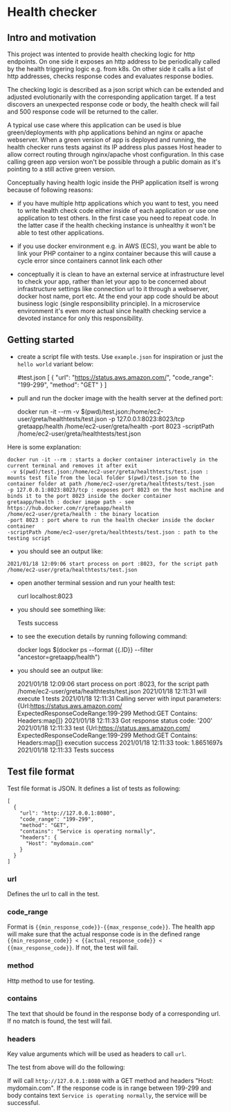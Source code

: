 # Health checker

## Intro and motivation
This project was intented to provide health checking logic for http endpoints. 
On one side it exposes an http address to be periodically called by the health triggering logic e.g. from k8s. On other side it calls a list of http addresses, checks response codes and evaluates response bodies. 

The checking logic is described as a json script which can be extended and adjusted evolutionarily with the corresponding application target. If a test discovers an unexpected response code or body, the health check will fail and 500 response code will be returned to the caller. 

A typical use case where this application can be used is blue green/deployments with php applications behind an nginx or apache webserver. When a green version of app is deployed and running, the health checker runs tests against its IP address plus passes Host header to allow correct routing through nginx/apache vhost configuration. In this case calling green app version won't be possible through a public domain as it's pointing to a still active green version.

Conceptually having health logic inside the PHP application itself is wrong because of following reasons:

- if you have multiple http applications which you want to test, you need to write health check code either inside of each application or use one application to test others. In the first case you need to repeat code. In the latter case if the health checking instance is unhealthy it won't be able to test other applications.

- if you use docker environment e.g. in AWS (ECS), you want be able to link your PHP container to a nginx container because this will cause a cycle error since containers cannot link each other

- conceptually it is clean to have an external service at infrastructure level to check your app, rather than let your app to be concerned about infrastructure settings like connection url to it through a webserver, docker host name, port etc. At the end your app code should be about business logic (single responsibility principle). In a microservice environment it's even more actual since health checking service a devoted instance for only this responsibility.

## Getting started

- create a script file with tests. Use `example.json` for inspiration or just the `hello world` variant below:


    #test.json
    [
      {
        "url": "https://status.aws.amazon.com/",
        "code_range": "199-299",
        "method": "GET"
      }
    ]


- pull and run the docker image with the health server at the defined port:


    docker run -it --rm -v $(pwd)/test.json:/home/ec2-user/greta/healthtests/test.json -p 127.0.0.1:8023:8023/tcp gretaapp/health /home/ec2-user/greta/health -port 8023 -scriptPath /home/ec2-user/greta/healthtests/test.json


Here is some explanation:


    docker run -it --rm : starts a docker container interactively in the current terminal and removes it after exit
     -v $(pwd)/test.json:/home/ec2-user/greta/healthtests/test.json : mounts test file from the local folder $(pwd)/test.json to the container folder at path /home/ec2-user/greta/healthtests/test.json
    -p 127.0.0.1:8023:8023/tcp : exposes port 8023 on the host machine and binds it to the port 8023 inside the docker container
    gretaapp/health : docker image path - see https://hub.docker.com/r/gretaapp/health
    /home/ec2-user/greta/health : the binary location
    -port 8023 : port where to run the health checker inside the docker container
    -scriptPath /home/ec2-user/greta/healthtests/test.json : path to the testing script
    

- you should see an output like:


`2021/01/18 12:09:06 start process on port :8023, for the script path /home/ec2-user/greta/healthtests/test.json`


- open another terminal session and run your health test:


    curl localhost:8023


- you should see something like:


    Tests success


- to see the execution details by running following command:


    docker logs $(docker ps --format {{.ID}} --filter "ancestor=gretaapp/health")


- you should see an output like:

    
    2021/01/18 12:09:06 start process on port :8023, for the script path /home/ec2-user/greta/healthtests/test.json
    2021/01/18 12:11:31 will execute 1 tests
    2021/01/18 12:11:31 Calling server with input parameters: {Url:https://status.aws.amazon.com/ ExpectedResponseCodeRange:199-299 Method:GET Contains: Headers:map[]}
    2021/01/18 12:11:33 Got response status code: '200'
    2021/01/18 12:11:33 test {Url:https://status.aws.amazon.com/ ExpectedResponseCodeRange:199-299 Method:GET Contains: Headers:map[]} execution success
    2021/01/18 12:11:33 took: 1.8651697s
    2021/01/18 12:11:33 Tests success
  
    
## Test file format

Test file format is JSON. It defines a list of tests as following:

    
    [
      {
        "url": "http://127.0.0.1:8080",
        "code_range": "199-299",
        "method": "GET",
        "contains": "Service is operating normally",
        "headers": {
          "Host": "mydomain.com"
        }
      }
    ]


### url
Defines the url to call in the test.

### code_range
Format is `{{min_response_code}}-{{max_response_code}}`. The health app will make sure that the actual response code is in the defined range `{{min_response_code}} < {{actual_response_code}} < {{max_response_code}}`. If not, the test will fail.

### method
Http method to use for testing.

### contains
The text that should be found in the response body of a corresponding url. If no match is found, the test will fail.

### headers
Key value arguments which will be used as headers to call `url`. 

The test from above will do the following:

If will call `http://127.0.0.1:8080` with a GET method and headers "Host: mydomain.com". 
If the response code is in range between 199-299 and body contains text `Service is operating normally`, the service will be successful.
